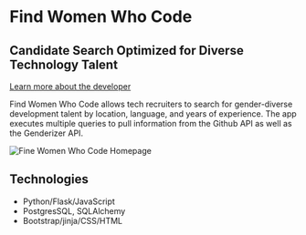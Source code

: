 # Find Women Who Code
## Candidate Search Optimized for Diverse Technology Talent



[Learn more about the developer](https://www.linkedin.com/in/jessica-matthews-8516a31a/)

Find Women Who Code allows tech recruiters to search for gender-diverse development talent by location, language, and years of experience.  The app executes multiple queries to pull information from the Github API as well as the Genderizer API.

![Fine Women Who Code Homepage](~/src/Project/static/img/homepage_screenshot.png)

## Technologies

- Python/Flask/JavaScript
- PostgresSQL, SQLAlchemy
- Bootstrap/jinja/CSS/HTML

